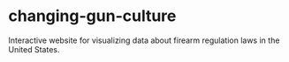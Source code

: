# changing-gun-culture
Interactive website for visualizing data about firearm regulation laws in the United States.
